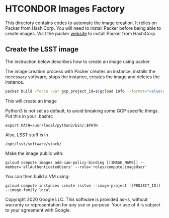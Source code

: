 HTCONDOR Images Factory
==================

This directory contains codes to automate the image creation.
It relies on Packer from HashiCorp.
You will need to install Packer before being able to create images.
Visit the packer
[website](https://www.packer.io/intro/getting-started/install.html)
to install Packer from HashiCorp

## Create the LSST image

The instruction below describes how to create an image using packer.

The image creation process with Packer creates an instance, installs
the necessary software, stops the instance, creates the image and deletes
the instance.

```bash
packer build -force -var gcp_project_id=$(gcloud info --format="value(config.project)")   lsst-image.json 
```

This will create an image 

Python3 is not set as default, to avoid breaking some GCP specific things. Put this in your .bashrc
```
export PATH=/usr/local/python3/bin/:$PATH
```

Also, LSST stuff is in 
```
/opt/lsst/software/stack/
```

Make the image public with: 

```
gcloud compute images add-iam-policy-binding [[IMAGE_NAME]] --member='allAuthenticatedUsers' --role='roles/compute.imageUser'
```

You can then build a VM using:

```
gcloud compute instances create lsstvm --image-project [[PROJECT_ID]] --image-family local
```



Copyright 2020 Google LLC.
This software is provided as-is, without warranty or representation for any use or purpose.
Your use of it is subject to your agreement with Google.

